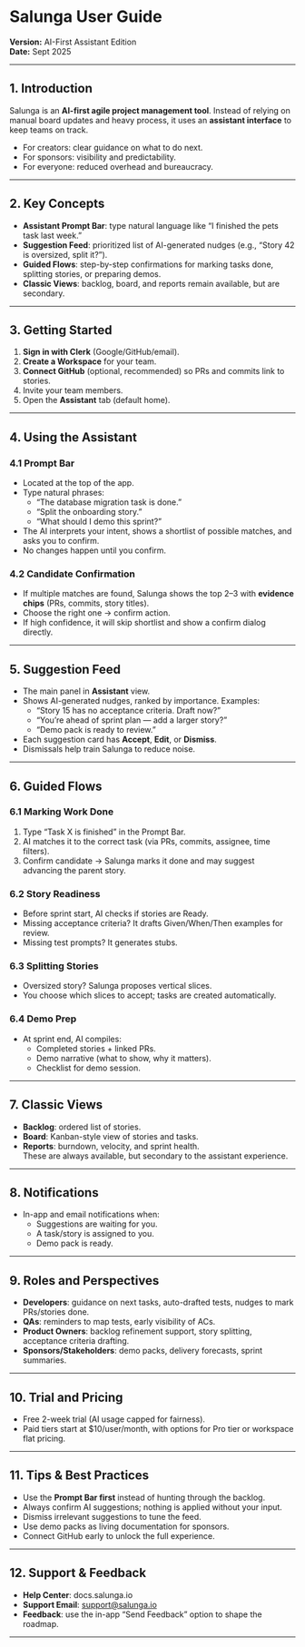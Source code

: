 # Salunga User Guide

**Version:** AI-First Assistant Edition  
**Date:** Sept 2025

---

## 1. Introduction

Salunga is an **AI-first agile project management tool**. Instead of relying on manual board updates and heavy process, it uses an **assistant interface** to keep teams on track.

- For creators: clear guidance on what to do next.
- For sponsors: visibility and predictability.
- For everyone: reduced overhead and bureaucracy.

---

## 2. Key Concepts

- **Assistant Prompt Bar**: type natural language like “I finished the pets task last week.”
- **Suggestion Feed**: prioritized list of AI-generated nudges (e.g., “Story 42 is oversized, split it?”).
- **Guided Flows**: step-by-step confirmations for marking tasks done, splitting stories, or preparing demos.
- **Classic Views**: backlog, board, and reports remain available, but are secondary.

---

## 3. Getting Started

1. **Sign in with Clerk** (Google/GitHub/email).
2. **Create a Workspace** for your team.
3. **Connect GitHub** (optional, recommended) so PRs and commits link to stories.
4. Invite your team members.
5. Open the **Assistant** tab (default home).

---

## 4. Using the Assistant

### 4.1 Prompt Bar

- Located at the top of the app.
- Type natural phrases:
  - “The database migration task is done.”
  - “Split the onboarding story.”
  - “What should I demo this sprint?”
- The AI interprets your intent, shows a shortlist of possible matches, and asks you to confirm.
- No changes happen until you confirm.

### 4.2 Candidate Confirmation

- If multiple matches are found, Salunga shows the top 2–3 with **evidence chips** (PRs, commits, story titles).
- Choose the right one → confirm action.
- If high confidence, it will skip shortlist and show a confirm dialog directly.

---

## 5. Suggestion Feed

- The main panel in **Assistant** view.
- Shows AI-generated nudges, ranked by importance. Examples:
  - “Story 15 has no acceptance criteria. Draft now?”
  - “You’re ahead of sprint plan — add a larger story?”
  - “Demo pack is ready to review.”
- Each suggestion card has **Accept**, **Edit**, or **Dismiss**.
- Dismissals help train Salunga to reduce noise.

---

## 6. Guided Flows

### 6.1 Marking Work Done

1. Type “Task X is finished” in the Prompt Bar.
2. AI matches it to the correct task (via PRs, commits, assignee, time filters).
3. Confirm candidate → Salunga marks it done and may suggest advancing the parent story.

### 6.2 Story Readiness

- Before sprint start, AI checks if stories are Ready.
- Missing acceptance criteria? It drafts Given/When/Then examples for review.
- Missing test prompts? It generates stubs.

### 6.3 Splitting Stories

- Oversized story? Salunga proposes vertical slices.
- You choose which slices to accept; tasks are created automatically.

### 6.4 Demo Prep

- At sprint end, AI compiles:
  - Completed stories + linked PRs.
  - Demo narrative (what to show, why it matters).
  - Checklist for demo session.

---

## 7. Classic Views

- **Backlog**: ordered list of stories.
- **Board**: Kanban-style view of stories and tasks.
- **Reports**: burndown, velocity, and sprint health.  
  These are always available, but secondary to the assistant experience.

---

## 8. Notifications

- In-app and email notifications when:
  - Suggestions are waiting for you.
  - A task/story is assigned to you.
  - Demo pack is ready.

---

## 9. Roles and Perspectives

- **Developers**: guidance on next tasks, auto-drafted tests, nudges to mark PRs/stories done.
- **QAs**: reminders to map tests, early visibility of ACs.
- **Product Owners**: backlog refinement support, story splitting, acceptance criteria drafting.
- **Sponsors/Stakeholders**: demo packs, delivery forecasts, sprint summaries.

---

## 10. Trial and Pricing

- Free 2-week trial (AI usage capped for fairness).
- Paid tiers start at $10/user/month, with options for Pro tier or workspace flat pricing.

---

## 11. Tips & Best Practices

- Use the **Prompt Bar first** instead of hunting through the backlog.
- Always confirm AI suggestions; nothing is applied without your input.
- Dismiss irrelevant suggestions to tune the feed.
- Use demo packs as living documentation for sponsors.
- Connect GitHub early to unlock the full experience.

---

## 12. Support & Feedback

- **Help Center**: docs.salunga.io
- **Support Email**: support@salunga.io
- **Feedback**: use the in-app “Send Feedback” option to shape the roadmap.

---
